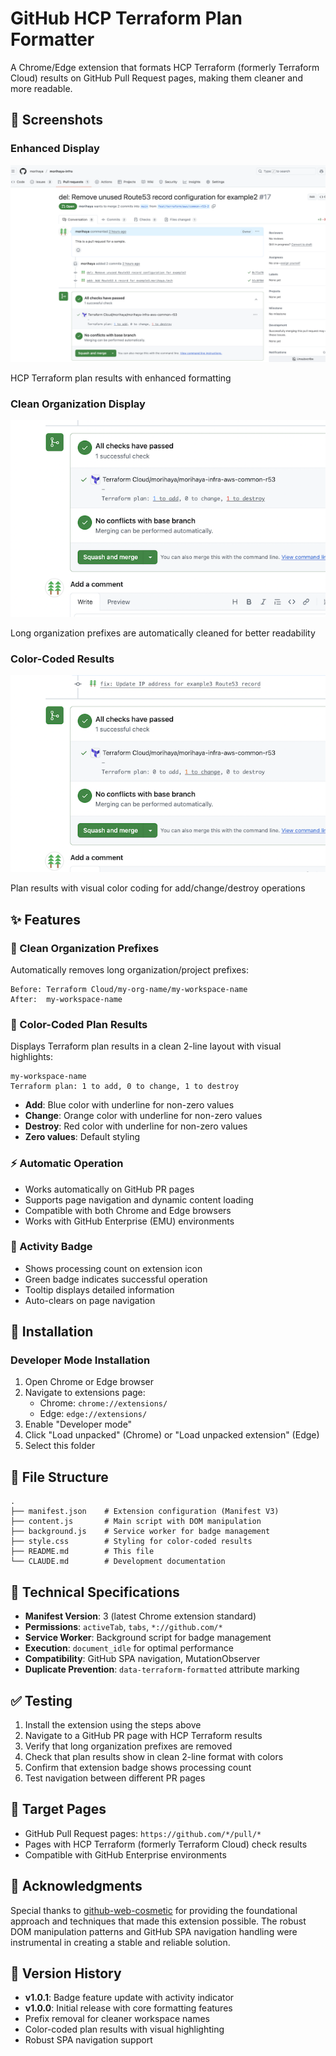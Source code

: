 # GitHub HCP Terraform Plan Formatter

A Chrome/Edge extension that formats HCP Terraform (formerly Terraform Cloud) results on GitHub Pull Request pages, making them cleaner and more readable.

## 📸 Screenshots

### Enhanced Display

![Extension in Action](store-assets/screenshots/screenshot1.png)

HCP Terraform plan results with enhanced formatting

### Clean Organization Display

![Organization Prefix Removal](store-assets/screenshots/screenshot2.png)

Long organization prefixes are automatically cleaned for better readability

### Color-Coded Results

![Color-Coded Plan Results](store-assets/screenshots/screenshot3.png)

Plan results with visual color coding for add/change/destroy operations

## ✨ Features

### 🔧 Clean Organization Prefixes

Automatically removes long organization/project prefixes:

```text
Before: Terraform Cloud/my-org-name/my-workspace-name
After:  my-workspace-name
```

### 🎨 Color-Coded Plan Results

Displays Terraform plan results in a clean 2-line layout with visual highlights:

```text
my-workspace-name
Terraform plan: 1 to add, 0 to change, 1 to destroy
```

- **Add**: Blue color with underline for non-zero values
- **Change**: Orange color with underline for non-zero values
- **Destroy**: Red color with underline for non-zero values
- **Zero values**: Default styling

### ⚡ Automatic Operation

- Works automatically on GitHub PR pages
- Supports page navigation and dynamic content loading
- Compatible with both Chrome and Edge browsers
- Works with GitHub Enterprise (EMU) environments

### 🔔 Activity Badge

- Shows processing count on extension icon
- Green badge indicates successful operation
- Tooltip displays detailed information
- Auto-clears on page navigation

## 🚀 Installation

### Developer Mode Installation

1. Open Chrome or Edge browser
2. Navigate to extensions page:
   - Chrome: `chrome://extensions/`
   - Edge: `edge://extensions/`
3. Enable "Developer mode"
4. Click "Load unpacked" (Chrome) or "Load unpacked extension" (Edge)
5. Select this folder

## 📁 File Structure

```text
.
├── manifest.json    # Extension configuration (Manifest V3)
├── content.js       # Main script with DOM manipulation
├── background.js    # Service worker for badge management
├── style.css        # Styling for color-coded results
├── README.md        # This file
└── CLAUDE.md        # Development documentation
```

## 🔧 Technical Specifications

- **Manifest Version**: 3 (latest Chrome extension standard)
- **Permissions**: `activeTab`, `tabs`, `*://github.com/*`
- **Service Worker**: Background script for badge management
- **Execution**: `document_idle` for optimal performance
- **Compatibility**: GitHub SPA navigation, MutationObserver
- **Duplicate Prevention**: `data-terraform-formatted` attribute marking

## ✅ Testing

1. Install the extension using the steps above
2. Navigate to a GitHub PR page with HCP Terraform results
3. Verify that long organization prefixes are removed
4. Check that plan results show in clean 2-line format with colors
5. Confirm that extension badge shows processing count
6. Test navigation between different PR pages

## 🎯 Target Pages

- GitHub Pull Request pages: `https://github.com/*/pull/*`
- Pages with HCP Terraform (formerly Terraform Cloud) check results
- Compatible with GitHub Enterprise environments

## 🙏 Acknowledgments

Special thanks to [github-web-cosmetic](https://github.com/officel/github-web-cosmetic) for providing the foundational approach and techniques that made this extension possible. The robust DOM manipulation patterns and GitHub SPA navigation handling were instrumental in creating a stable and reliable solution.

## 📝 Version History

- **v1.0.1**: Badge feature update with activity indicator
- **v1.0.0**: Initial release with core formatting features
- Prefix removal for cleaner workspace names
- Color-coded plan results with visual highlighting
- Robust SPA navigation support
